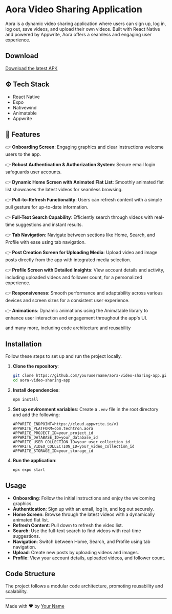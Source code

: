 # Aora Video Sharing Application

Aora is a dynamic video sharing application where users can sign up, log in, log out, save videos, and upload their own videos. Built with React Native and powered by Appwrite, Aora offers a seamless and engaging user experience.

## Download

[Download the latest APK]([https://github.com/yourusername/aora-video-sharing-app/releases/download/v1.0.0/aora.apk](https://github.com/Lord-Anarak/aora/releases/download/v1.0/aora.apk))


## <a name="tech-stack">⚙️ Tech Stack</a>

- React Native
- Expo
- Nativewind
- Animatable
- Appwrite

## <a name="features">🔋 Features</a>

👉 **Onboarding Screen**: Engaging graphics and clear instructions welcome users to the app.

👉 **Robust Authentication & Authorization System**: Secure email login safeguards user accounts.

👉 **Dynamic Home Screen with Animated Flat List**: Smoothly animated flat list showcases the latest videos for seamless browsing.

👉 **Pull-to-Refresh Functionality**: Users can refresh content with a simple pull gesture for up-to-date information.

👉 **Full-Text Search Capability**: Efficiently search through videos with real-time suggestions and instant results.

👉 **Tab Navigation**: Navigate between sections like Home, Search, and Profile with ease using tab navigation.

👉 **Post Creation Screen for Uploading Media**: Upload video and image posts directly from the app with integrated media selection.

👉 **Profile Screen with Detailed Insights**: View account details and activity, including uploaded videos and follower count, for a personalized experience.

👉 **Responsiveness**: Smooth performance and adaptability across various devices and screen sizes for a consistent user experience.

👉 **Animations**: Dynamic animations using the Animatable library to enhance user interaction and engagement throughout the app's UI.

and many more, including code architecture and reusability

## Installation

Follow these steps to set up and run the project locally.

1. **Clone the repository**:

   ```bash
   git clone https://github.com/yourusername/aora-video-sharing-app.git
   cd aora-video-sharing-app
   ```

2. **Install dependencies**:

   ```bash
   npm install
   ```

3. **Set up environment variables**:
   Create a `.env` file in the root directory and add the following:

   ```env
   APPWRITE_ENDPOINT=https://cloud.appwrite.io/v1
   APPWRITE_PLATFORM=com.techtron.aora
   APPWRITE_PROJECT_ID=your_project_id
   APPWRITE_DATABASE_ID=your_database_id
   APPWRITE_USER_COLLECTION_ID=your_user_collection_id
   APPWRITE_VIDEO_COLLECTION_ID=your_video_collection_id
   APPWRITE_STORAGE_ID=your_storage_id
   ```

4. **Run the application**:
   ```bash
   npx expo start
   ```

## Usage

- **Onboarding**: Follow the initial instructions and enjoy the welcoming graphics.
- **Authentication**: Sign up with an email, log in, and log out securely.
- **Home Screen**: Browse through the latest videos with a dynamically animated flat list.
- **Refresh Content**: Pull down to refresh the video list.
- **Search**: Use the full-text search to find videos with real-time suggestions.
- **Navigation**: Switch between Home, Search, and Profile using tab navigation.
- **Upload**: Create new posts by uploading videos and images.
- **Profile**: View your account details, uploaded videos, and follower count.

## Code Structure

The project follows a modular code architecture, promoting reusability and scalability.

---

Made with ❤️ by [Your Name](https://github.com/Lord-Anarak)
